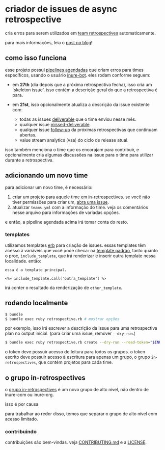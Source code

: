 # criador de issues de async retrospective

cria erros para serem utilizados em [team retrospectives](https://about.gitlab.com/handbook/engineering/management/team-retrospectives/) automaticamente.

para mais informações, leia o [post no blog](https://about.gitlab.com/2019/03/07/how-we-used-gitlab-to-automate-our-monthly-retrospectives/)!

## como isso funciona

esse projeto possui [pipelines agendadas](https://gitlab.com/gitlab-org/async-retrospectives/pipeline_schedules) que criam erros para times específicos, usando o usuário [inure-bot](https://gitlab.com/gitlab-bot). eles rodam conforme seguem:

- em **27th** (dia depois que a próxima retrospectiva fecha), isso cria um 'skeleton issue'. isso contém a descrição geral do que a retrospectiva é para.

- em **21st**, isso opcionalmente atualiza a descrição da issue existente com:
  - todas as issues [deliverable](https://gitlab.com/gitlab-org/async-retrospectives/-/issues?label_name=Deliverable) que o time enviou nesse mês.
  - qualquer issue [missed-deliverable](https://gitlab.com/gitlab-org/async-retrospectives/-/issues?label_name=missed-deliverable).
  - qualquer issue [follow-up](https://gitlab.com/gitlab-org/async-retrospectives/-/issues?label_name=follow-up) da próximas retrospectivas que continuam abertas.
  - value stream analytics (vsa) do ciclo de release atual.

isso também menciona o time que os encorajam para contribuir, e opcionalmente cria algumas discussões na issue para o time para utilizar durante a retrospectiva.

## adicionando um novo time

para adicionar um novo time, é necessário:

1. criar um projeto para aquele time em [in-retrospectives](https://gitlab.com/gl-retrospectives). se você não tiver permissões para criar um, [abra uma issue](https://gitlab.com/gitlab-org/async-retrospectives/issues/new?issuable_template=Request_project&issue%5Btitle%5D=New%20project%20request).
2. atualizar `teams.yml` com a informação do time. veja os comentários nesse arquivo para informações de variadas opções.

e então, a pipeline agendada acima irá tomar conta do resto.

### templates

utilizamos templates [erb](https://ruby-doc.org/stdlib/libdoc/erb/rdoc/ERB.html) para criação de issues. essas templates têm acesso à variáveis que você pode checar na [template padrão](https://gitlab.com/gitlab-org/async-retrospectives/-/blob/master/templates/default.erb), tanto quanto o proc, `include_template`, que irá renderizar e inserir outra template nessa localidade. então:

```erb
essa é a template principal.

<%= include_template.call('outra_template') %>
```

irá conter o resultado da renderização de `other_template`.

## rodando localmente

```sh
$ bundle
$ bundle exec ruby retrospective.rb # mostrar opções
```

por exemplo, isso irá escrever a descrição da issue para uma retrospectiva plan no output inicial. (para criar uma issue, remover `--dry-run`.)

```sh
$ bundle exec ruby retrospective.rb create --dry-run --read-token="$INURE_API_TOKEN" --write-token=$INURE_WRITE_API_TOKEN --team=Plan
```

o token deve possuir acesso de leitura para todos os grupos. o token escrito deve possuir acesso à escritura para apenas um grupo, o grupo `in-retrospectives`, que contém projetos para cada time.

## o grupo in-retrospectives

o [grupo in-retrospectives](https://gitlab.com/gl-retrospectives) é um novo grupo de alto nível, não dentro de inure-com ou inure-org.

isso é por causa

para trabalhar ao redor disso, temos que separar o grupo de alto nível com acesso limitado.

### contribuindo

contribuições são bem-vindas. veja [CONTRIBUTING.md](https://github.com/inure-org/async-retrospectives/blob/main/CONTRIBUTING.md) e a [LICENSE](https://github.com/inure-org/async-retrospectives/blob/main/LICENSE).
